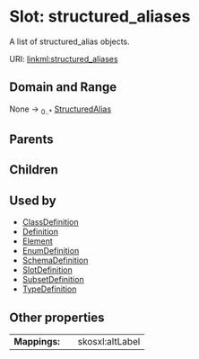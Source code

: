 
# Slot: structured_aliases


A list of structured_alias objects.

URI: [linkml:structured_aliases](https://w3id.org/linkml/structured_aliases)


## Domain and Range

None &#8594;  <sub>0..\*</sub> [StructuredAlias](StructuredAlias.md)

## Parents


## Children


## Used by

 * [ClassDefinition](ClassDefinition.md)
 * [Definition](Definition.md)
 * [Element](Element.md)
 * [EnumDefinition](EnumDefinition.md)
 * [SchemaDefinition](SchemaDefinition.md)
 * [SlotDefinition](SlotDefinition.md)
 * [SubsetDefinition](SubsetDefinition.md)
 * [TypeDefinition](TypeDefinition.md)

## Other properties

|  |  |  |
| --- | --- | --- |
| **Mappings:** | | skosxl:altLabel |

